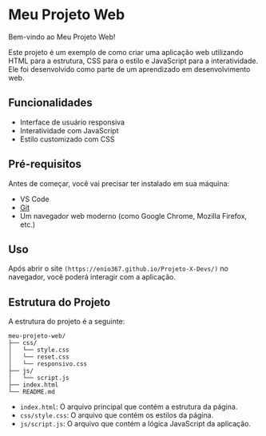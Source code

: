 # Meu Projeto Web

Bem-vindo ao Meu Projeto Web!

Este projeto é um exemplo de como criar uma aplicação web utilizando HTML para a estrutura, CSS para o estilo e JavaScript para a interatividade.
Ele foi desenvolvido como parte de um aprendizado em desenvolvimento web.

## Funcionalidades

- Interface de usuário responsiva
- Interatividade com JavaScript
- Estilo customizado com CSS

## Pré-requisitos

Antes de começar, você vai precisar ter instalado em sua máquina:

- VS Code
- [Git](https://git-scm.com)
- Um navegador web moderno (como Google Chrome, Mozilla Firefox, etc.)

## Uso

Após abrir o site `(https://enio367.github.io/Projeto-X-Devs/)` no navegador, você poderá interagir com a aplicação.

## Estrutura do Projeto

A estrutura do projeto é a seguinte:

```
meu-projeto-web/
├── css/
│   └── style.css
│   └── reset.css
│   └── responsivo.css
├── js/
│   └── script.js
├── index.html
└── README.md
```

- `index.html`: O arquivo principal que contém a estrutura da página.
- `css/style.css`: O arquivo que contém os estilos da página.
- `js/script.js`: O arquivo que contém a lógica JavaScript da aplicação.

